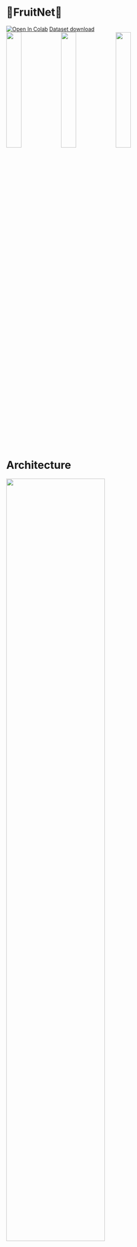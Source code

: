 # 🍌FruitNet🥝
<a href="https://colab.research.google.com/drive/1uEmHVAXZre1hUgqMokzmeYIpcVnuSEQ8?usp=sharing" target="_blank"><img src="https://colab.research.google.com/assets/colab-badge.svg" alt="Open In Colab"></a> <a href="https://3a7b1c50-c094-442d-9a2b-ec7d86e02c7c.selstorage.ru/data.zip">Dataset download</a><br>
<img src="https://i.imgur.com/7caMCIJ.png" width=28%>
<img src="https://i.imgur.com/fhQqzPu.png" width=28%>
<img src="https://i.imgur.com/jAI0GXW.png" width=28%> <br>
# Architecture
<img src="https://github.com/shershunov/FruitNet/assets/71601841/fb46ee62-d411-4701-a9bd-80718a793172" width=72%>
